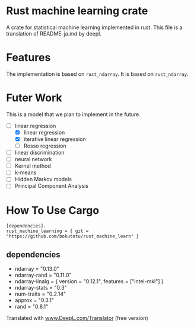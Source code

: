 # Rust machine learning crate
A crate for statistical machine learning implemented in rust.
This file is a translation of README-ja.md by deepl.

# Features
The implementation is based on `rust_ndarray`.
It is based on `rust_ndarray`.

# Futer Work
This is a model that we plan to implement in the future.

- [ ] linear regression
    - [x] linear regression
    - [x] iterative linear regression
    - [ ] Rosso regression 
- [ ] linear discrimination
- [ ] neural network
- [ ] Kernel method
- [ ] k-means
- [ ] Hidden Markov models
- [ ] Principal Component Analysis

# How To Use Cargo
```
[dependencies].
rust_machine_learning = { git = "https://github.com/bokutotu/rust_machine_learn" }
```

## dependencies
* ndarray = "0.13.0"
* ndarray-rand = "0.11.0"
* ndarray-linalg = { version = "0.12.1", features = ["intel-mkl"] }
* ndarray-stats = "0.3"
* num-traits = "0.2.14"
* approx = "0.3.1"
* rand = "0.8.1"

Translated with www.DeepL.com/Translator (free version)
